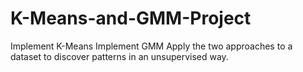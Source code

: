 # K-Means-and-GMM-Project
Implement K-Means
Implement GMM
Apply the two approaches to a dataset to discover patterns in an unsupervised way.
